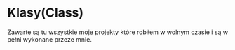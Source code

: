 # Klasy(Class)
Zawarte są tu wszystkie moje projekty które robiłem w wolnym czasie i są w pełni wykonane przeze mnie.

